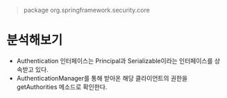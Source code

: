> package org.springframework.security.core

# 분석해보기
- Authentication 인터페이스는 Principal과 Serializable이라는 인터페이스를 상속받고 있다.
- AuthenticationManager를 통해 받아온 해당 클라이언트의 권한을 getAuthorities 메소드로 확인한다.


